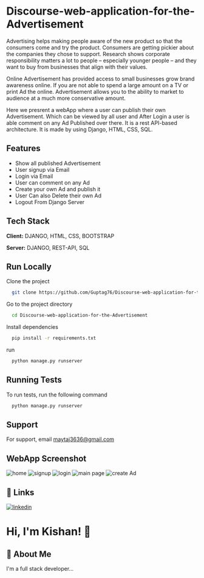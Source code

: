 
# Discourse-web-application-for-the-Advertisement

Advertising helps making people aware of the new product so that the consumers come and try the product.
Consumers are getting pickier about the companies they chose to support. Research shows corporate responsibility matters a lot to people – especially younger people – and they want to buy from businesses that align with their values.


Online Advertisement has provided access to small businesses grow brand awareness online. If you are not able to spend a large amount on a TV or print Ad the online. Advertisement allows you to the ability to market to audience at a much more conservative amount.




Here we presrent a webApp where a user can publish their own Advertisement. Which can be viewed by all user and After Login a user is able comment on any Ad Published over there. It is a  rest API-based architecture.
It is made by using Django, HTML, CSS, SQL. 

## Features

- Show all published Advertisement
- User signup via Email
- Login via Email
- User can comment on any Ad
- Create your own Ad and publish it
- User Can also Delete their own Ad
- Logout From Django Server


## Tech Stack

**Client:** DJANGO, HTML, CSS, BOOTSTRAP

**Server:** DJANGO, REST-API, SQL


## Run Locally

Clone the project

```bash
  git clone https://github.com/Guptag76/Discourse-web-application-for-the-Advertisement.git
```

Go to the project directory

```bash
  cd Discourse-web-application-for-the-Advertisement
```

Install dependencies

```bash
  pip install -r requirements.txt
```

run 

```bash
  python manage.py runserver
```


## Running Tests

To run tests, run the following command

```bash
  python manage.py runserver
```


## Support

For support, email maytaj3636@gmail.com


## WebApp Screenshot

![home](https://drive.google.com/file/d/1JTuQffAmajMoSRRcvnruXhgHOJJf5hSr/view?usp=sharing)
![signup](https://drive.google.com/file/d/1UgkdgzKNR0rq4ILFecskVPHW_Y2r1wXB/view?usp=sharing)
![login](https://drive.google.com/file/d/1fCdlT7N2c16y2ZblcDKIOCeJZGgd3iSP/view?usp=sharing)
![main page](https://drive.google.com/file/d/1HKJxhdSgpU8sQKeer6CVzkmWLrYUaH5Q/view?usp=sharing)
![create Ad](https://drive.google.com/file/d/15Umi0C5GDHU4oHSA4MHxQS6SuSrd77NO/view?usp=sharing)

## 🔗 Links
[![linkedin](https://img.shields.io/badge/linkedin-0A66C2?style=for-the-badge&logo=linkedin&logoColor=white)](https://www.linkedin.com/in/kishan-kumar-03029916b/)


# Hi, I'm Kishan! 👋


## 🚀 About Me
I'm a full stack developer...

